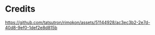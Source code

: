 # Credits

https://github.com/tatsutron/rimokon/assets/51144928/ac3ec3b2-2e7d-40d8-9ef0-1def2e8d815b
